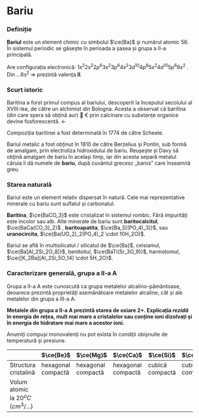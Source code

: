# Bariu

### Definiție
**Bariul** este un element chimic cu simbolul $\ce{Ba}$ şi numărul atomic 56. În sistemul periodic se găsește în perioada a șasea și grupa a II-a principală.

Are configurația electronică: $1s^2 2s^2 2p^6 3s^2 3p^6 4s^2 3d^10 4p^6 5s^2 4d^10 5p^6 6s^2$ . Din $...6s^2$ => prezintă valența **II**.

### Scurt istoric
Baritina a forst primul compus al bariului, descoperit la începutul secolului al XVIII-lea, de către un alchimist din Bologna. Acesta a observat că baritina (din care spera să obțină aur) &#2190; &#8364; prin calcinare cu substanțe organice devine fosforescentă. &#x2190;

Compoziția baritinei a fost determinată în 1774 de către Scheele.

Bariul metalic a fost obținut în 1810 de către Berzelius și Pontin, sub formă de amalgam, prin electroliza hidroxidului de bariu. Reușește și Davy să obțină amalgam de bariu în același timp, iar din acesta separă metalul căruia îi dă numele de **bariu**, după cuvântul grecesc „baros” care înseamnă greu.

### Starea naturală
Bariul este un element relativ dispersat în natură. Cele mai reprezentative minerale cu bariu sunt sulfatul și carbonatul.

**Baritina**, $\ce{BaCO_3}$ este cristalizat în sistemul rombic. Fără impurități este incolor sau alb. Alte minerale de bariu sunt **baritocalcitul**, $\ce{BaCa(CO_3)_2}$ , **baritoapatita**, $\ce{Ba_5[(PO_4)_3]}$, sau **uranocircita**, $\ce{Ba(UO_2)_2(PO_4)_2 \cdot 10H_2O}$.

Bariul se află în multisilicatul / silicatul de $\ce{Ba}$, celsiamul, $\ce{Ba[Al_2Si_2O_8]}$, benitoitul, $\ce{BaTi(Sr_3O_9)}$, harmotomul, $\ce{[K_2Ba][Al_2Si_5O_14] \cdot 5H_2O}$.

### Caracterizare generală, grupa a II-a A
Grupa a II-a A este cunoscută ca grupa metalelor alcalino-pământoase, deoarece prezintă proprietăți asemănătoare metalelor alcaline, cât și ale metalelor din grupa a III-a A.

**Metalele din grupa a II-a A prezintă starea de oxiare **2+**. Explicația ***rezidă*** în energia de rețea, mult mai mare a cristalelor sau conține ioni dizolvați și în energia de hidratare mai mare a acestor ioni.**

Anumiți compuși monovalenți nu pot exista în condiții obișnuite de temperatură și presiune.

|                  |$\ce{Be}$ | $\ce{Mg}$ | $\ce{Ca}$ | $\ce{Si}$ | $\ce{Ba}$ | $\ce{Ra}$ |
| ---- | ---- | ---- | ---- | ---- | ---- | ---- |
|Structura cristalină|hexagonal<br/>compactă| hexagonal<br/>compactă|hexagonal<br/>compactă|cubică<br/>compactă|cubică<br/>compactă|cubică<br/>compactă|
|Volum atomic<br/>la $20^oC$ ($cm^3/...$)| |
